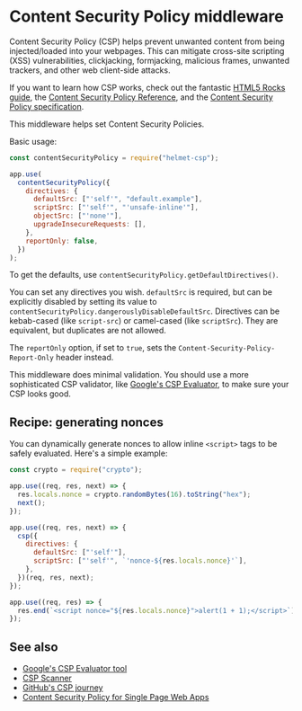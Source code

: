 # Content Security Policy middleware

Content Security Policy (CSP) helps prevent unwanted content from being injected/loaded into your webpages. This can mitigate cross-site scripting (XSS) vulnerabilities, clickjacking, formjacking, malicious frames, unwanted trackers, and other web client-side attacks.

If you want to learn how CSP works, check out the fantastic [HTML5 Rocks guide](https://www.html5rocks.com/en/tutorials/security/content-security-policy/), the [Content Security Policy Reference](https://content-security-policy.com/), and the [Content Security Policy specification](https://www.w3.org/TR/CSP/).

This middleware helps set Content Security Policies.

Basic usage:

```javascript
const contentSecurityPolicy = require("helmet-csp");

app.use(
  contentSecurityPolicy({
    directives: {
      defaultSrc: ["'self'", "default.example"],
      scriptSrc: ["'self'", "'unsafe-inline'"],
      objectSrc: ["'none'"],
      upgradeInsecureRequests: [],
    },
    reportOnly: false,
  })
);
```

To get the defaults, use `contentSecurityPolicy.getDefaultDirectives()`.

You can set any directives you wish. `defaultSrc` is required, but can be explicitly disabled by setting its value to `contentSecurityPolicy.dangerouslyDisableDefaultSrc`. Directives can be kebab-cased (like `script-src`) or camel-cased (like `scriptSrc`). They are equivalent, but duplicates are not allowed.

The `reportOnly` option, if set to `true`, sets the `Content-Security-Policy-Report-Only` header instead.

This middleware does minimal validation. You should use a more sophisticated CSP validator, like [Google's CSP Evaluator](https://csp-evaluator.withgoogle.com/), to make sure your CSP looks good.

## Recipe: generating nonces

You can dynamically generate nonces to allow inline `<script>` tags to be safely evaluated. Here's a simple example:

```js
const crypto = require("crypto");

app.use((req, res, next) => {
  res.locals.nonce = crypto.randomBytes(16).toString("hex");
  next();
});

app.use((req, res, next) => {
  csp({
    directives: {
      defaultSrc: ["'self'"],
      scriptSrc: ["'self'", `'nonce-${res.locals.nonce}'`],
    },
  })(req, res, next);
});

app.use((req, res) => {
  res.end(`<script nonce="${res.locals.nonce}">alert(1 + 1);</script>`);
});
```

## See also

- [Google's CSP Evaluator tool](https://csp-evaluator.withgoogle.com/)
- [CSP Scanner](https://cspscanner.com/)
- [GitHub's CSP journey](https://githubengineering.com/githubs-csp-journey/)
- [Content Security Policy for Single Page Web Apps](https://developer.squareup.com/blog/content-security-policy-for-single-page-web-apps/)
